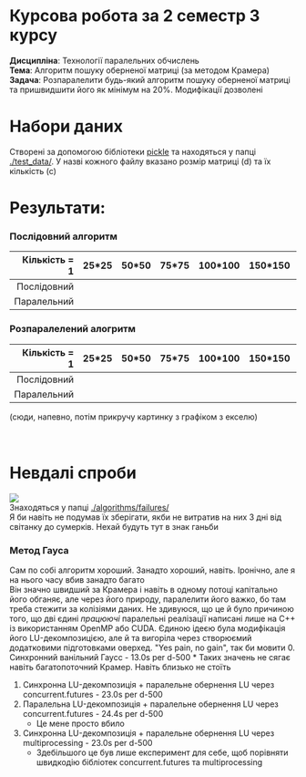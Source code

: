 # Курсова робота за 2 семестр 3 курсу
<b>Дисципліна</b>: Технології паралельних обчислень<br>
<b>Тема</b>: Алгоритм пошуку оберненої матриці (за методом Крамера)<br>
<b>Задача</b>: Розпаралелити будь-який алгоритм пошуку оберненої матриці та пришвидшити його як мінімум на 20%. Модифікації дозволені

# Набори даних
Створені за допомогою бібліотеки [pickle](https://docs.python.org/3/library/pickle.html) та находяться у папці [./test_data/](https://github.com/SosnoviyBor/CourseWerk-y3-s2/tree/master/test_data). У назві кожного файлу вказано розмір матриці (d) та їх кількість (с)

# Результати:
### Послідовний алгоритм
| Кількість = 1 | 25*25 | 50*50 | 75*75 | 100*100 | 150*150 | 200*200 | 250*250 | 300*300 |
|--------------:|-------|-------|-------|---------|---------|---------|---------|---------|
| Послідовний   |       |       |       |         |         |         |         |         |
| Паралельний   |       |       |       |         |         |         |         |         |

### Розпаралелений алогритм
| Кількість = 1 | 25*25 | 50*50 | 75*75 | 100*100 | 150*150 | 200*200 | 250*250 | 300*300 |
|--------------:|-------|-------|-------|---------|---------|---------|---------|---------|
| Послідовний   |       |       |       |         |         |         |         |         |
| Паралельний   |       |       |       |         |         |         |         |         |

(сюди, напевно, потім прикручу картинку з графіком з екселю)
<br>
<br>
<br>

# Невдалі спроби
<img src="https://cdn.discordapp.com/attachments/493348617298378773/1094034621458554910/photo_2023-03-03_00-30-47.jpg"><br>
Знаходяться у папці [./algorithms/failures/](https://github.com/SosnoviyBor/CourseWerk-y3-s2/tree/master/algorithms/failures)<br>
Я би навіть не подумав їх зберігати, якби не витратив на них 3 дні від світанку до сумерків. Нехай будуть тут в знак ганьби
### Метод Гауса
Сам по собі алгоритм хороший. Занадто хороший, навіть. Іронічно, але я на нього часу вбив занадто багато<br>
Він значно швидший за Крамера і навіть в одному потоці капітально його обганяє, але через його природу, паралелити його важко, бо там треба стежити за колізіями даних. Не здивуюся, що це й було причиною того, що дві єдині <i>працюючі</i> паралельні реалізації написані лише на С++ із використанням OpenMP або CUDA. Єдиною ідеєю була модифікація його LU-декомпозицією, але й та вигоріла через створюємий додатковими підготовками оверхед. "Yes pain, no gain", так би мовити
0. Синхронний ванільний Гаусс - 13.0s per d-500
    * Таких значень не сягає навіть багатопоточний Крамер. Навіть близько не стоїть
1. Синхронна LU-декомпозиція + паралельне обернення LU через concurrent.futures - 23.0s per d-500
2. Паралельна LU-декомпозиція + паралельне обернення LU через concurrent.futures - 24.4s per d-500
    * Це мене просто вбило
3. Синхронна LU-декомпозиція + паралельне обернення LU через multiprocessing - 23.0s per d-500
    * Здебільшого це був лише експеримент для себе, щоб порівняти швидкодію бібліотек concurrent.futures та multiprocessing
